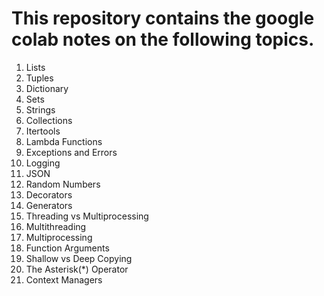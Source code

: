 # This repository contains the google colab notes on the following topics.

1. Lists
2. Tuples
3. Dictionary
4. Sets
5. Strings
6. Collections
7. Itertools
8. Lambda Functions
9. Exceptions and Errors
10. Logging
11. JSON
12. Random Numbers
13. Decorators
14. Generators
15. Threading vs Multiprocessing
16. Multithreading
17. Multiprocessing
18. Function Arguments
19. Shallow vs Deep Copying
20. The Asterisk(*) Operator
21. Context Managers
